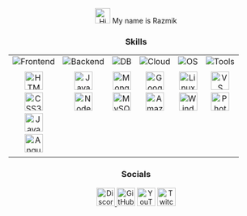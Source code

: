 <div align="center">

  <p>
    <img src="https://user-images.githubusercontent.com/18350557/176309783-0785949b-9127-417c-8b55-ab5a4333674e.gif" width="30" alt="Hi there!" />
    My name is Razmik
  </p>

  <h3>Skills</h3>

 <table width="100%">
  <tr>
    <td valign="top" align="center">
      <img src="https://img.shields.io/badge/-Frontend-brightgreen?style=for-the-badge" alt="Frontend" style="margin-bottom: 10px;"> <br>
      <a href="https://developer.mozilla.org/en-US/docs/Glossary/HTML5" target="_blank" rel="noreferrer" style="text-decoration: none;"><img src="https://raw.githubusercontent.com/danielcranney/readme-generator/main/public/icons/skills/html5-colored.svg" width="36" height="36" alt="HTML5" style="margin-bottom: 5px;" /></a><br>
      <a href="https://www.w3.org/TR/CSS/#css" target="_blank" rel="noreferrer" style="text-decoration: none;"><img src="https://raw.githubusercontent.com/danielcranney/readme-generator/main/public/icons/skills/css3-colored.svg" width="36" height="36" alt="CSS3" style="margin-bottom: 5px;" /></a><br>
      <a href="https://developer.mozilla.org/en-US/docs/Web/JavaScript" target="_blank" rel="noreferrer" style="text-decoration: none;"><img src="https://raw.githubusercontent.com/danielcranney/readme-generator/main/public/icons/skills/javascript-colored.svg" width="36" height="36" alt="JavaScript" style="margin-bottom: 5px;" /></a><br>
      <a href="https://angular.io/" target="_blank" rel="noreferrer" style="text-decoration: none;"><img src="https://raw.githubusercontent.com/danielcranney/readme-generator/main/public/icons/skills/angularjs-colored.svg" width="36" height="36" alt="Angular" style="margin-bottom: 5px;" /></a><br>
    </td>
    <td valign="top" align="center">
      <img src="https://img.shields.io/badge/-Backend-blue?style=for-the-badge" alt="Backend" style="margin-bottom: 10px;"> <br>
      <a href="https://www.oracle.com/java/" target="_blank" rel="noreferrer" style="text-decoration: none;"><img src="https://raw.githubusercontent.com/danielcranney/readme-generator/main/public/icons/skills/java-colored.svg" width="36" height="36" alt="Java" style="margin-bottom: 5px;" /></a><br>
      <a href="https://nodejs.org/en/" target="_blank" rel="noreferrer" style="text-decoration: none;"><img src="https://raw.githubusercontent.com/danielcranney/readme-generator/main/public/icons/skills/nodejs-colored.svg" width="36" height="36" alt="NodeJS" style="margin-bottom: 5px;" /></a><br>
    </td>
    <td valign="top" align="center">
      <img src="https://img.shields.io/badge/-DB-9cf?style=for-the-badge" alt="DB" style="margin-bottom: 10px;"> <br>
      <a href="https://www.mongodb.com/" target="_blank" rel="noreferrer" style="text-decoration: none;"><img src="https://raw.githubusercontent.com/danielcranney/readme-generator/main/public/icons/skills/mongodb-colored.svg" width="36" height="36" alt="MongoDB" style="margin-bottom: 5px;" /></a><br>
      <a href="https://www.mysql.com/" target="_blank" rel="noreferrer" style="text-decoration: none;"><img src="https://raw.githubusercontent.com/danielcranney/readme-generator/main/public/icons/skills/mysql-colored.svg" width="36" height="36" alt="MySQL" style="margin-bottom: 5px;" /></a><br>
    </td>
    <td valign="top" align="center">
      <img src="https://img.shields.io/badge/-Cloud-orange?style=for-the-badge" alt="Cloud" style="margin-bottom: 10px;"> <br>
      <a href="https://cloud.google.com/" target="_blank" rel="noreferrer" style="text-decoration: none;"><img src="https://raw.githubusercontent.com/danielcranney/readme-generator/main/public/icons/skills/googlecloud-colored.svg" width="36" height="36" alt="Google Cloud" style="margin-bottom: 5px;" /></a><br>
      <a href="https://aws.amazon.com" target="_blank" rel="noreferrer" style="text-decoration: none;"><img src="https://raw.githubusercontent.com/danielcranney/readme-generator/main/public/icons/skills/aws-colored.svg" width="36" height="36" alt="Amazon Web Services" style="margin-bottom: 5px;" /></a><br>
    </td>
    <td valign="top" align="center">
      <img src="https://img.shields.io/badge/-OS-blueviolet?style=for-the-badge" alt="OS" style="margin-bottom: 10px;"> <br>
      <a href="https://www.linux.org" target="_blank" rel="noreferrer" style="text-decoration: none;"><img src="https://raw.githubusercontent.com/danielcranney/readme-generator/main/public/icons/skills/linux-colored.svg" width="36" height="36" alt="Linux" style="margin-bottom: 5px;"/></a><br>
      <a href="https://www.microsoft.com/en-us/windows" target="_blank" rel="noreferrer" style="text-decoration: none;"> <img src="https://img.icons8.com/color/48/000000/windows-10.png" width="36" height="36" alt="Windows" style="margin-bottom: 5px;"/></a> <br>
    </td>
    <td valign="top" align="center">
      <img src="https://img.shields.io/badge/-Tools-yellow?style=for-the-badge" alt="Tools" style="margin-bottom: 10px;"> <br>
     <a href="https://code.visualstudio.com/" target="_blank" rel="noreferrer" style="text-decoration: none;"><img src="https://raw.githubusercontent.com/danielcranney/readme-generator/main/public/icons/skills/visualstudiocode-colored.svg" width="36" height="36" alt="VS Code" style="margin-bottom: 5px;" /></a><br>
      <a href="https://www.adobe.com/uk/products/photoshop.html" target="_blank" rel="noreferrer" style="text-decoration: none;"><img src="https://raw.githubusercontent.com/danielcranney/readme-generator/main/public/icons/skills/photoshop-colored.svg" width="36" height="36" alt="Photoshop" style="margin-bottom: 5px;" /></a><br>
    </td>
  </tr>
</table>

  <h3>Socials</h3>

  <p align="center">
    <a href="https://discord.com/users/mckesor" target="_blank" rel="noreferrer">
        <img src="https://raw.githubusercontent.com/danielcranney/readme-generator/main/public/icons/socials/discord.svg" style="text-decoration: none;" width="36" height="36" alt="Discord" />
    </a>
    <a href="https://github.com/MrKeSoR" target="_blank" rel="noreferrer" style="text-decoration: none;">
        <img src="https://raw.githubusercontent.com/danielcranney/readme-generator/main/public/icons/socials/github.svg" width="36" height="36" alt="GitHub" />
    </a>
    <a href="https://www.youtube.com/@mtechlabdev" target="_blank" rel="noreferrer" style="text-decoration: none;">
        <img src="https://raw.githubusercontent.com/danielcranney/readme-generator/main/public/icons/socials/youtube.svg" width="36" height="36" alt="YouTube" />
    </a>
    <a href="https://www.twitch.tv/mckesor" target="_blank" rel="noreferrer" style="text-decoration: none;">
        <img src="https://raw.githubusercontent.com/danielcranney/readme-generator/main/public/icons/socials/twitch.svg" width="36" height="36" alt="Twitch" />
    </a>
</p>

</div>
